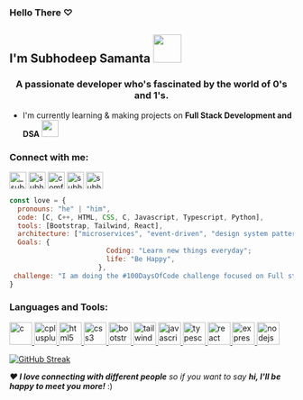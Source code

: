 ### Hello There ♡
## I'm Subhodeep Samanta <img src="https://media.giphy.com/media/mGcNjsfWAjY5AEZNw6/giphy.gif" width="50">

<h3 align="center">A passionate developer who's fascinated by the world of 0's and 1's.</h3>

- I'm currently learning & making projects on **Full Stack Development and DSA** <img src="https://media.giphy.com/media/VgCDAzcKvsR6OM0uWg/giphy.gif" width="30"> 

<h3 align="left">Connect with me:</h3>
<p align="left">
<a href="https://twitter.com/_subhodeep" target="blank"><img align="center" src="https://cdn.iconscout.com/icon/free/png-512/free-twitter-2038532-1718517.png?f=webp&w=256" alt="_subhodeep" height="30"/></a>
<a href="https://linkedin.com/in/subhodeepsamanta" target="blank"><img align="center" src="https://cdn.iconscout.com/icon/free/png-512/free-linkedin-160-461814.png?f=webp&w=256" alt="subhodeepsamanta" height="30" /></a>
<a href="https://instagram.com/comfortablydeep" target="blank"><img align="center" src="https://cdn.iconscout.com/icon/free/png-512/free-instagram-1868978-1583142.png?f=webp&w=256" alt="comfortablydeep" height="30" /></a>
<a href="https://www.leetcode.com/subhodeepsamanta" target="blank"><img align="center" src="https://cdn.iconscout.com/icon/free/png-512/free-leetcode-3521542-2944960.png?f=webp&w=256" alt="subhodeepsamanta" height="30" /></a>
<a href="https://www.discord.com/users/saikoukami" target="blank"><img align="center" src="https://cdn.iconscout.com/icon/free/png-512/free-discord-3691244-3073764.png?f=webp&w=256" alt="subhodeepsamanta" height="30" /></a>

</p>

```javascript
const love = {
  pronouns: "he" | "him",
  code: [C, C++, HTML, CSS, C, Javascript, Typescript, Python],
  tools: [Bootstrap, Tailwind, React],
  architecture: ["microservices", "event-driven", "design system pattern"],
  Goals: {
                        Coding: "Learn new things everyday";
                        life: "Be Happy",
                      },
 challenge: "I am doing the #100DaysOfCode challenge focused on Full stack development"
}
```

<h3 align="left">Languages and Tools:</h3>
<p align="left"> <a href="https://www.cprogramming.com/" target="_blank" rel="noreferrer"> <img src="https://cdn.iconscout.com/icon/free/png-512/free-c-57-1175191.png?f=webp&w=256" alt="c" height="40"/> </a>
  <a href="https://www.w3schools.com/cpp/" target="_blank" rel="noreferrer"> <img src="https://cdn.iconscout.com/icon/free/png-512/free-c-4-226082.png?f=webp&w=256" alt="cplusplus" height="40"/> </a>
  <a href="https://www.w3.org/html/" target="_blank" rel="noreferrer"> <img src="https://cdn.iconscout.com/icon/free/png-512/free-html-3628838-3030115.png?f=webp&w=256" alt="html5" height="40"/> </a>
  <a href="https://www.w3schools.com/css/" target="_blank" rel="noreferrer"> <img src="https://cdn.iconscout.com/icon/free/png-512/free-css-131-722685.png?f=webp&w=256" alt="css3" height="40"/> </a>
  <a href="https://getbootstrap.com" target="_blank" rel="noreferrer"> <img src="https://cdn.iconscout.com/icon/free/png-512/free-bootstrap-7-1175254.png?f=webp&w=256" alt="bootstrap" height="40"/> </a>
  <a href="https://tailwindcss.com/" target="_blank" rel="noreferrer"> <img src="https://cdn.iconscout.com/icon/free/png-512/free-tailwind-css-5285308-4406745.png?f=webp&w=256" alt="tailwind" width="40" height="40"/> </a> 
  <a href="https://developer.mozilla.org/en-US/docs/Web/JavaScript" target="_blank" rel="noreferrer"> <img src="https://cdn.iconscout.com/icon/free/png-512/free-javascript-1-225993.png?f=webp&w=256" alt="javascript" height="40"/> </a>
  <a href="https://www.typescriptlang.org/" target="_blank" rel="noreferrer"> <img src="https://cdn.iconscout.com/icon/free/png-512/free-typescript-1-1175078.png?f=webp&w=256" alt="typescript" width="40" height="40"/> </a> 
  <a href="https://reactjs.org/" target="_blank" rel="noreferrer"> <img src="https://cdn.iconscout.com/icon/free/png-512/free-react-2-458175.png?f=webp&w=256" alt="react" height="40"/> </a> 
  <a href="https://expressjs.com" target="_blank" rel="noreferrer"> <img src="https://cdn.iconscout.com/icon/free/png-512/free-express-8-1175029.png?f=webp&w=256" alt="express" height="40"/> </a> 
  <a href="https://nodejs.org" target="_blank" rel="noreferrer"> <img src="https://cdn.iconscout.com/icon/free/png-512/free-nodejs-2-226035.png?f=webp&w=256" alt="nodejs" height="40"/> </a>
</p>



<a href="https://git.io/streak-stats"><img src="https://streak-stats.demolab.com?user=SubhodeepSamanta&theme=neon&border_radius=37&card_width=500" alt="GitHub Streak" /></a><br>

<em><b>♥ I love connecting with different people</b> so if you want to say <b>hi, I'll be happy to meet you more!</b></em> :)

